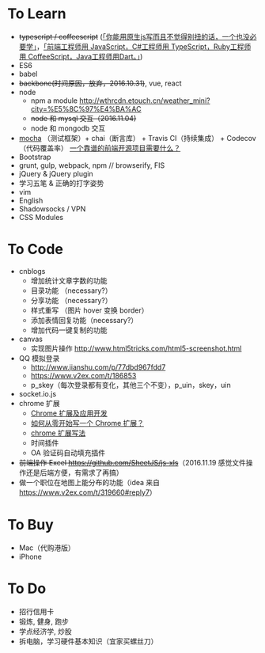# To Learn

- ~~typescript / coffeescript~~ ([「你能用原生js写而且不觉得别扭的话，一个也没必要学」](https://www.zhihu.com/question/20833518/answer/16376276)，[「前端工程师用 JavaScript，C#工程师用 TypeScript，Ruby工程师用 CoffeeScript，Java工程师用Dart。」](https://www.zhihu.com/question/25421196/answer/30739149))
- ES6
- babel
- ~~backbone(时间原因，放弃，2016.10.31)~~, vue, react
- node
	- npm a module <http://wthrcdn.etouch.cn/weather_mini?city=%E5%8C%97%E4%BA%AC>
	- ~~node 和 mysql 交互（2016.11.04)~~
	- node 和 mongodb 交互
- [mocha](http://www.ruanyifeng.com/blog/2015/12/a-mocha-tutorial-of-examples.html) （测试框架）+ chai（断言库） + Travis CI（持续集成） + Codecov（代码覆盖率） [一个靠谱的前端开源项目需要什么？](https://mp.weixin.qq.com/s?__biz=MzI2NzExNTczMw==&mid=2653284934&idx=1&sn=af82495f35adea9b919e27a20749145e&scene=1&srcid=0708AigCqTI0RpFMJT6MhAcp&key=77421cf58af4a65386d8a3d36fb7fb3f6a6a4631beb5f8a87c8448d85f1135802d43e85b216f113efa06f19f479902d5&ascene=0&uin=MzAyNjk4MDU1&devicetype=iMac+MacBookPro11%2C1+OSX+OSX+10.10.5+build(14F1808)&version=11020201&pass_ticket=hXS2sgF6aJfo9PbSLZf0ltuHlOg6150rr%2FOnA%2FyFI4Ze2rlQsKd9wrzsPz5yZH%2FV#rd)
- Bootstrap
- grunt, gulp, webpack, npm // browserify, FIS
- jQuery & jQuery plugin
- 学习五笔 & 正确的打字姿势
- vim
- English
- Shadowsocks / VPN
- CSS Modules


# To Code

- cnblogs
  - 增加统计文章字数的功能
  - 目录功能 （necessary?）
  - 分享功能 （necessary?）
  - 样式重写 （图片 hover 变换 border）
  - 添加表情回复功能（necessary?）
  - 增加代码一键复制的功能
- canvas
  - 实现图片操作 <http://www.html5tricks.com/html5-screenshot.html>
- QQ 模拟登录
	- <http://www.jianshu.com/p/77dbd967fdd7>
	- <https://www.v2ex.com/t/186853>
	- p_skey（每次登录都有变化，其他三个不变），p_uin，skey，uin
- socket.io.js
- chrome 扩展
	- [Chrome 扩展及应用开发](http://www.ituring.com.cn/minibook/950)
	- [如何从零开始写一个 Chrome 扩展？](https://www.zhihu.com/question/20179805)
	- [chrome 扩展写法](http://www.cnblogs.com/pingfan1990/p/4560215.html)
  - 时间插件
  - OA 验证码自动填充插件
- ~~前端操作 Excel <https://github.com/SheetJS/js-xls>~~（2016.11.19 感觉文件操作还是后端方便，有需求了再搞）
- 做一个职位在地图上能分布的功能（idea 来自<https://www.v2ex.com/t/319660#reply7>）

# To Buy

  - Mac（代购港版）
  - iPhone


# To Do

- 招行信用卡
- 锻炼, 健身, 跑步
- 学点经济学, 炒股
- 拆电脑，学习硬件基本知识（宜家买螺丝刀）
